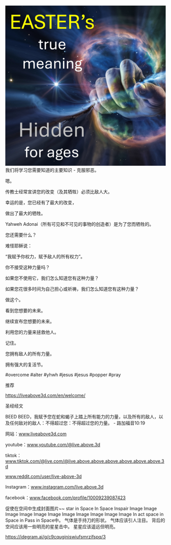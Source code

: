 ![Video cover image](../cover.jpeg)
我们将学习您需要知道的主要知识 - 克服邪恶。

嗯。

传教士经常宣讲您的改变（及其牺牲）必须比敌人大。

幸运的是，您已经有了最大的改变，

做出了最大的牺牲。

Yahweh Adonai（所有可见和不可见的事物的创造者）是为了您而牺牲的。

您还需要什么？

难怪耶稣说：

“我赋予你权力，赋予敌人的所有权力”。

你不接受这种力量吗？

如果您不使用它，我们怎么知道您有这种力量？

如果您花很多时间为自己担心或祈祷，我们怎么知道您有这种力量？

做这个。

看到您想要的未来。

继续宣布您想要的未来。

利用您的力量来拯救他人。

记住。

您拥有敌人的所有力量。

拥有强大的复活节。


#overcome #alter #yhwh #jesus #jesus #popper #pray


推荐

https://liveabove3d.com/en/welcome/


圣经经文


BEED BEED，我赋予您在蛇和蝎子上踏上所有能力的力量，以及所有的敌人，以及任何敌对的敌人：不得超过您：不得超过您的力量。 - 路加福音10:19


网站：www.liveabove3d.com

youtube：www.youtube.com/@live.above.3d

tiktok：www.tiktok.com/@live.com/@live.above.above.above.above.above.above.3d

www.reddit.com/user/live-above-3d

Instagram：www.instagram.com/live.above.3d

facebook：www.facebook.com/profile/10009239087423

促使在空间中生成封面图片~~ star in Space In Space Inspair Image Image Image Image Image Image Image Image Image Image Image In act space in Space in Pass in Space中。 气体是手持刀的形状。 气体应该引人注目。 背后的空间应该用一些明亮的星星击中。 星星应该遥远但明亮。

https://idegram.ai/g/c9cquginiswiufsmrzifspq/3



